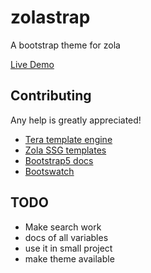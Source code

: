 # zolastrap
A bootstrap theme for zola

[Live Demo](https://marcodpt.github.io/zolastrap/)

## Contributing
Any help is greatly appreciated!

 - [Tera template engine](https://tera.netlify.app/docs)
 - [Zola SSG templates](https://www.getzola.org/documentation/templates/overview/)
 - [Bootstrap5 docs](https://getbootstrap.com/docs/5.1/getting-started/introduction/)
 - [Bootswatch](https://bootswatch.com)

## TODO
 - Make search work
 - docs of all variables
 - use it in small project
 - make theme available
